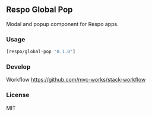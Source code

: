 
Respo Global Pop
----

Modal and popup component for Respo apps.

### Usage

```clojure
[respo/global-pop "0.1.0"]
```

### Develop

Workflow https://github.com/mvc-works/stack-workflow

### License

MIT
